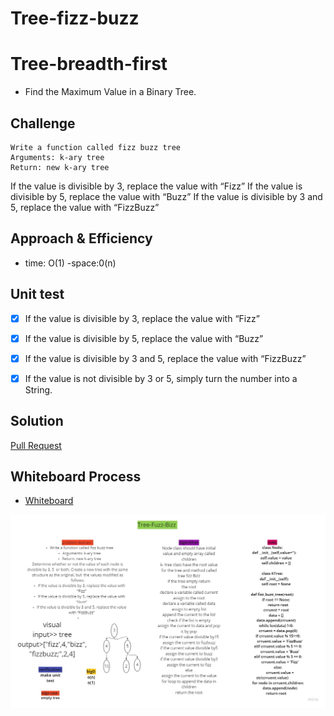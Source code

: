 
# Tree-fizz-buzz

# Tree-breadth-first

<!-- Short summary or background information -->
- Find the Maximum Value in a Binary Tree.

## Challenge
<!-- Description of the challenge -->


    Write a function called fizz buzz tree
    Arguments: k-ary tree
    Return: new k-ary tree
If the value is divisible by 3, replace the value with “Fizz”
If the value is divisible by 5, replace the value with “Buzz”
If the value is divisible by 3 and 5, replace the value with “FizzBuzz”


## Approach & Efficiency
<!-- What approach did you take? Why? What is the Big O space/time for this approach? -->

<!-- Description of each method publicly available in each of your trees -->
- time: O(1)
-space:0(n)


## Unit test

- [x] If the value is divisible by 3, replace the value with “Fizz”
- [x] If the value is divisible by 5, replace the value with “Buzz”
- [x] If the value is divisible by 3 and 5, replace the value with “FizzBuzz”
- [x] If the value is not divisible by 3 or 5, simply turn the number into a String.



## Solution
<!-- Show how to run your code, and examples of it in action -->
[Pull Request](https://github.com/mohammadsilwadi/data-structures-and-algorithms/pull/33)
 ## Whiteboard Process
<!-- Embedded whiteboard image -->
+ [ Whiteboard   ](https://miro.com/app/board/o9J_lmxyEIQ=/)



![](../img/week_43.jpg)

